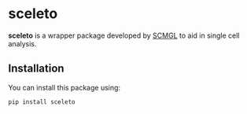 # sceleto

**sceleto** is a wrapper package developed by [SCMGL](https://sites.google.com/view/scmglkaist/home?authuser=0) to aid in single cell analysis.

## Installation
You can install this package using:

```
pip install sceleto
```
